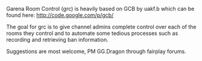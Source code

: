 Garena Room Control (grc) is heavily based on GCB by uakf.b which can be found here: http://code.google.com/p/gcb/

The goal for grc is to give channel admins complete control over each of the rooms they control and to automate some tedious processes such as recording and retrieving ban information.

Suggestions are most welcome, PM GG.Dragon through fairplay forums.